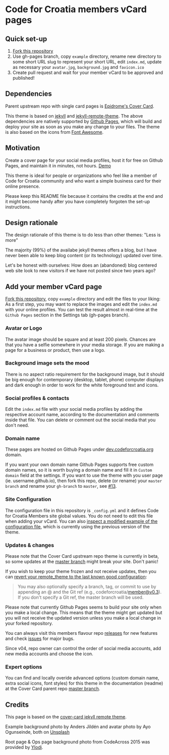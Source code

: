 # Code for Croatia members vCard pages

## Quick set-up

1. [Fork this repository](https://github.com/codeforcroatia/member/)
2. Use gh-pages branch, copy `example` directory, rename new directory to some short URL slug to represent your short URL, edit `index.md`, update as necessary your `avatar.jpg`, `background.jpg` and `favicon.ico`
3. Create pull request and wait for your member vCard to be approved and published!

## Dependencies

Parent upstream repo with single card pages is [Epidrome's Cover Card](https://github.com/epidrome/cover-card/tree/master).

This theme is based on [jekyll](https://jekyllrb.com/) and [jekyll-remote-theme](https://github.com/benbalter/jekyll-remote-theme). The above dependencies are natively supported by [Github Pages](https://pages.github.com/), which will build and deploy your site as soon as you make any change to your files. The theme is also based on the icons from [Font Awesome](https://fontawesome.com/). 

## Motivation

Create a cover page for your social media profiles, host it for free on Github Pages, and maintain it in minutes, not hours. [Demo](http://dev.codeforcroatia.org/member/)

This theme is ideal for people or organizations who feel like a member of Code for Croatia community and who want a simple business card for their online presence.

Please keep this README file because it contains the credits at the end and it might become handy after you have completely forgoten the set-up instructions.

## Design rationale

The design rationale of this theme is to do less than other themes: "Less is more"

The majority (99%) of the availabe jekyll themes offers a blog, but I have never been able to keep blog content (or its technology) updated over time.

Let's be honest with ourselves: How does an (abandoned) blog centered web site look to new visitors if we have not posted since two years ago?

## Add your member vCard page

[Fork this repository](https://github.com/codeforcroatia/member/), copy `example` directory and edit the files to your liking: As a first step, you may want to replace the images and edit the `index.md` with your online profiles. You can test the result almost in real-time at the `Github Pages` section in the Settings tab (gh-pages branch).

### Avatar or Logo

The avatar image should be square and at least 200 pixels. Chances are that you have a selfie somewhere in your media storage. If you are making a page for a business or product, then use a logo.

### Background image sets the mood

There is no aspect ratio requirement for the background image, but it should be big enough for contemporary (desktop, tablet, phone) computer displays and dark enough in order to work for the white foreground text and icons.

### Social profiles & contacts

Edit the `index.md` file with your social media profiles by adding the respective account name, according to the documentation and comments inside that file. You can delete or comment out the social media that you don't need.

### Domain name

These pages are hosted on Github Pages under [dev.codeforcroatia.org](http://codeforcroatia.github.io/member/) domain.

If you want your own domain name Github Pages supports free custom domain names, so it is worth buying a domain name and fill it in `Custom domain` field at the settings. If you want to use the theme with you user page (ie. username.github.io), then fork this repo, delete (or rename) your `master branch` and rename your `gh-branch` to `master`, see [#13](https://github.com/epidrome/cover-card/issues/13).

### Site Configuration

The configuration file in this repository is `_config.yml` and it defines Code for Croatia Members site global values. You do not need to edit this file when adding your vCard. You can also [inspect a modified example of the configuration file](https://github.com/epidrome/home/blob/master/_config.yml), which is currently using the previous version of the theme.

### Updates & changes

Please note that the Cover Card upstream repo theme is currently in beta, so some updates at the [master branch](https://github.com/epidrome/cover-card/tree/master) might break your site. Don't panic! 

If you wish to keep your theme frozen and not receive updates, then you can [revert your remote_theme to the last known good configuration](https://github.com/benbalter/jekyll-remote-theme):

> You may also optionally specify a branch, tag, or commit to use by appending an @ and the Git ref (e.g., codeforcroatia/member@v0.3). If you don't specify a Git ref, the master branch will be used.

Please note that currently Github Pages seems to build your site only when you make a local change. This means that the theme might get updated but you will not receive the updated version unless you make a local change in your forked repository.

You can always visit this members flavour repo [releases](https://github.com/codeforcroatia/member/releases) for new features and check [issues](https://github.com/codeforcroatia/member/issues) for major bugs.

Since v04, repo owner can control the order of social media accounts, add new media accounts and choose the icon.

### Expert options

You can find and locally overide advanced options (custom domain name, extra social icons, font styles) for this theme in the documentation (readme) at the Cover Card parent repo [master branch](https://github.com/epidrome/cover-card/tree/master).

## Credits

This page is based on the [cover-card jekyll remote theme](https://github.com/epidrome/cover-card/tree/master).

Example background photo by Anders Jildén and avatar photo by Ayo Ogunseinde, both on [Unsplash](https://unsplash.com/)

Root page & Ops page background photo from CodeAcross 2015 was provided by [Ylodi](https://github.com/Ylodi).

